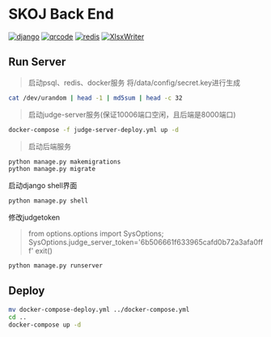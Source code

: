 # SKOJ Back End

[![django](https://img.shields.io/badge/django-3.2.9-blue.svg?style=flat-square)](https://github.com/django/django)
[![qrcode](https://img.shields.io/badge/qrcode-7.3.1-blue.svg?style=flat-square)](https://github.com/lincolnloop/python-qrcode)
[![redis](https://img.shields.io/badge/redis-3.5.3-blue.svg?style=flat-square)](https://github.com/redis/redis-py)
[![XlsxWriter](https://img.shields.io/badge/XlsxWriter-3.0.2-blue.svg?style=flat-square)](https://github.com/jmcnamara/XlsxWriter)

## Run Server

> 启动psql、redis、docker服务
> 将/data/config/secret.key进行生成

```bash
cat /dev/urandom | head -1 | md5sum | head -c 32
```

> 启动judge-server服务(保证10006端口空闲，且后端是8000端口)

```bash
docker-compose -f judge-server-deploy.yml up -d
```

> 启动后端服务

```bash
python manage.py makemigrations
python manage.py migrate
```

启动django shell界面

```bash
python manage.py shell
```

修改judgetoken
> from options.options import SysOptions; SysOptions.judge_server_token='6b506661f633965cafd0b72a3afa0fff'
> exit()

```bash
python manage.py runserver
```

## Deploy

```bash
mv docker-compose-deploy.yml ../docker-compose.yml
cd ..
docker-compose up -d
```
